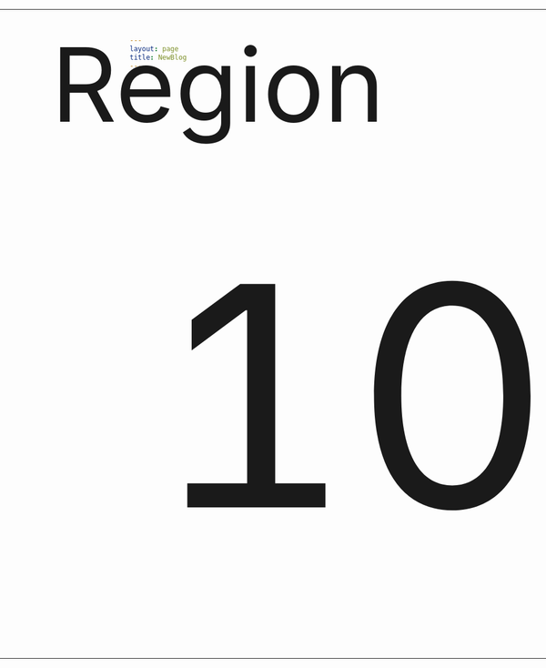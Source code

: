 ```yaml
---
layout: page
title: NewBlog
---
```


<table style="position: absolute; top: 0; bottom: 0; left: 0; right: 0;">

<tbody>

<tr style="height: 25%; font-size: 180px;">

<td>Region</td>

</tr>

<tr style="height: 75%; font-size: 540px;">

<td>100.00%</td>

</tr>

</tbody>

</table>
